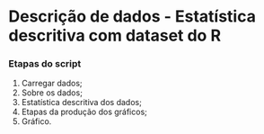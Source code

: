 # Descrição de dados - Estatística descritiva com dataset do R

### Etapas do script

1. Carregar dados;
2. Sobre os dados;
3. Estatística descritiva dos dados;
4. Etapas da produção dos gráficos;
5. Gráfico.
